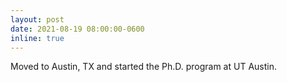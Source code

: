 ```yaml
---
layout: post
date: 2021-08-19 08:00:00-0600
inline: true
---
```


Moved to Austin, TX and started the Ph.D. program at UT Austin.